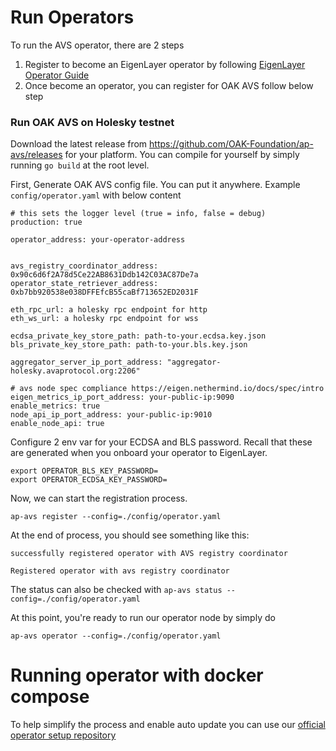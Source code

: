 # Run Operators

To run the AVS operator, there are 2 steps

1. Register to become an EigenLayer operator by following [EigenLayer Operator Guide](https://docs.eigenlayer.xyz/eigenlayer/operator-guides/operator-introduction)
2. Once become an operator, you can register for OAK AVS follow below step

### Run OAK AVS on Holesky testnet

Download the latest release from https://github.com/OAK-Foundation/ap-avs/releases for your platform. You can compile for yourself by simply running `go build` at the root level.

First, Generate OAK AVS config file. You can put it anywhere. Example `config/operator.yaml` with below content

```
# this sets the logger level (true = info, false = debug)
production: true

operator_address: your-operator-address


avs_registry_coordinator_address: 0x90c6d6f2A78d5Ce22AB8631Ddb142C03AC87De7a
operator_state_retriever_address: 0xb7bb920538e038DFFEfcB55caBf713652ED2031F

eth_rpc_url: a holesky rpc endpoint for http
eth_ws_url: a holesky rpc endpoint for wss

ecdsa_private_key_store_path: path-to-your.ecdsa.key.json
bls_private_key_store_path: path-to-your.bls.key.json

aggregator_server_ip_port_address: "aggregator-holesky.avaprotocol.org:2206"

# avs node spec compliance https://eigen.nethermind.io/docs/spec/intro
eigen_metrics_ip_port_address: your-public-ip:9090
enable_metrics: true
node_api_ip_port_address: your-public-ip:9010
enable_node_api: true
```

Configure 2 env var for your ECDSA and BLS password. Recall that these are
generated when you onboard your operator to EigenLayer.

```
export OPERATOR_BLS_KEY_PASSWORD=
export OPERATOR_ECDSA_KEY_PASSWORD=
```

Now, we can start the registration process.

```
ap-avs register --config=./config/operator.yaml
```

At the end of process, you should see something like this:

```
successfully registered operator with AVS registry coordinator

Registered operator with avs registry coordinator
```

The status can also be checked with `ap-avs status --config=./config/operator.yaml`

At this point, you're ready to run our operator node by simply do

```
ap-avs operator --config=./config/operator.yaml
```

# Running operator with docker compose

To help simplify the process and enable auto update you can use our [official
operator setup repository](https://github.com/AvaProtocol/ap-operator-setup)
